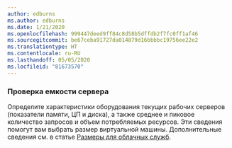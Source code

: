 ```yaml
---
author: edburns
ms.author: edburns
ms.date: 1/21/2020
ms.openlocfilehash: 999447deed9ff84c8d58b5dffdb2f7fc0ff1af46
ms.sourcegitcommit: be67ceba91727da014879d16bbbbc19756ee22e2
ms.translationtype: HT
ms.contentlocale: ru-RU
ms.lasthandoff: 05/05/2020
ms.locfileid: "81673570"
---
```

### <a name="inventory-server-capacity"></a>Проверка емкости сервера

Определите характеристики оборудования текущих рабочих серверов (показатели памяти, ЦП и диска), а также среднее и пиковое количество запросов и объем потребляемых ресурсов. Эти сведения помогут вам выбрать размер виртуальной машины. Дополнительные сведения см. в статье [Размеры для облачных служб](/azure/cloud-services/cloud-services-sizes-specs).
